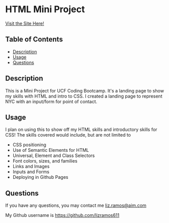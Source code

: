 # HTML Mini Project

[Visit the Site Here!](https://lizramos611.github.io/miniprojectHTML/)


  ## Table of Contents
 * [Description](#description)
 * [Usage](#usage)
 * [Questions](#questions)
  

  ## Description
This is a Mini Project for UCF Coding Bootcamp. It's a landing page to show my skills with HTML and intro to CSS. I created a landing page to represent NYC with an input/form for point of contact.

  ## Usage
  I plan on using this to show off my HTML skills and introductory skills for CSS! The skills covered would include, but are not limited to
  * CSS positioning
  * Use of Semantic Elements for HTML
  * Universal, Element and Class Selectors
  * Font colors, sizes, and families
  * Links and Images
  * Inputs and Forms
  * Deploying in Github Pages



  ## Questions
  If you have any questions, you may contact me liz.ramos@aim.com

My Github username is https://github.com/lizramos611

